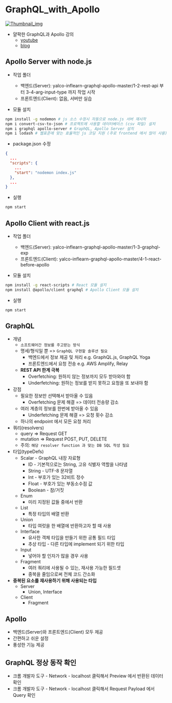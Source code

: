 # GraphQL_with_Apollo

[![Thumbnail_img][Thumbnail_img]][Thumbnail]

[Thumbnail_img]: https://cdn.inflearn.com/public/courses/326283/cover/ef7611ae-fcad-4c35-9d2e-fadd0765b28e/graphql-apollo-thumb-2%20%EB%B3%B5%EC%82%AC.png
[Thumbnail]: https://github.com/HRPzz/GraphQL_with_Apollo

- 얄팍한 GraphQL과 Apollo 강의
  - [youtube][youtube]
  - [blog][blog]

[youtube]: https://youtu.be/9BIXcXHsj0A
[blog]: https://www.yalco.kr/@graphql-apollo/1-1/
## Apollo Server with node.js

- 작업 폴더
  - 백엔드(Server): yalco-inflearn-graphql-apollo-master/1-2-rest-api 부터 3-4-arg-input-type 까지 작업 시작
  - 프론트엔드(Client): 없음, 서버만 실습

- 모듈 설치

```bash
npm install -g nodemon # js 소스 수정시 자동으로 node.js 서버 재시작
npm i convert-csv-to-json # 프로젝트에 사용할 데이터베이스 (csv 파일) 설치
npm i graphql apollo-server # GraphQL, Apollo Server 설치
npm i lodash # 웹표준에 맞는 효율적인 js 코딩 지원 (주로 frontend 에서 많이 사용)
```

- package.json 수정

```json
{
  ...
  "scripts": {
    ...
    "start": "nodemon index.js"
  },
  ...
}
```

- 실행

```bash
npm start
```

## Apollo Client with react.js

- 작업 폴더
  - 백엔드(Server): yalco-inflearn-graphql-apollo-master/1-3-graphql-exp
  - 프론트엔드(Client): yalco-inflearn-graphql-apollo-master/4-1-react-before-apollo

- 모듈 설치

```bash
npm install -g react-scripts # React 모듈 설치
npm install @apollo/client graphql # Apollo Client 모듈 설치
```

- 실행

```bash
npm start
```

## GraphQL

- 개념
  - `소프트웨어간 정보를 주고받는 방식`
  - 명세/형식일 뿐 => `GraphQL 구현할 솔루션 필요`
    - 백엔드에서 정보 제공 및 처리 e.g. GraphQL.js, GraphQL Yoga
    - 프론트엔드에서 요청 전송 e.g. AWS Amplify, Relay
  - **REST API 한계 극복**
    - Overfetching: 원하지 않는 정보까지 모두 받아와야 함
    - Underfetching: 원하는 정보를 받지 못하고 요청을 또 보내야 함
- 강점
  - 필요한 정보만 선택해서 받아올 수 있음
    - Overfetching 문제 해결 => 데이터 전송량 감소
  - 여러 계층의 정보를 한번에 받아올 수 있음
    - Underfetching 문제 해결 => 요청 횟수 감소
  - 하나의 endpoint 에서 모든 요청 처리
- 쿼리(resolvers)
  - query => Request GET
  - mutation => Request POST, PUT, DELETE
  - 주의: `해당 resolver function 과 맞는 DB SQL 작성 필요`
- 타입(typeDefs)
  - Scalar - GraphQL 내장 자료형
    - ID - 기본적으로는 String, 고유 식별자 역할을 나타냄
    - String - UTF-8 문자열
    - Int - 부호가 있는 32비트 정수
    - Float - 부호가 있는 부동소수점 값
    - Boolean - 참/거짓
  - Enum
    - 미리 지정된 값들 중에서 반환
  - List
    - 특정 타입의 배열 반환
  - Union
    - 타입 여럿을 한 배열에 반환하고자 할 때 사용
  - Interface
    - 유사한 객체 타입을 만들기 위한 공통 필드 타입
    - 추상 타입 - 다른 타입에 implement 되기 위한 타입
  - Input
    - 넣어야 할 인자가 많을 경우 사용
  - Fragment
    - 여러 쿼리에 사용될 수 있는, 재사용 가능한 필드셋
    - 중복을 줄임으로써 전체 코드 간소화
- **중복된 요소를 재사용하기 위해 사용되는 타입**
  - Server
    - Union, Interface
  - Client
    - Fragment

## Apollo

- 백엔드(Server)와 프론트엔드(Client) 모두 제공
- 간편하고 쉬운 설정
- 풍성한 기능 제공

## GraphQL 정상 동작 확인

- 크롬 개발자 도구 - Network - localhost 클릭해서 Preview 에서 반환된 데이터 확인
- 크롬 개발자 도구 - Network - localhost 클릭해서 Request Payload 에서 Query 확인
